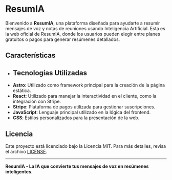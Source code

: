 # ResumIA 

Bienvenido a **ResumIA**, una plataforma diseñada para ayudarte a resumir mensajes de voz y notas de reuniones usando Inteligencia Artificial. Esta es la web oficial de ResumIA, donde los usuarios pueden elegir entre planes gratuitos o pagos para generar resúmenes detallados.

## Características

- ## Tecnologías Utilizadas
- **Astro**: Utilizado como framework principal para la creación de la página estática.
- **React**: Utilizado para manejar la interactividad en el cliente, como la integración con Stripe.
- **Stripe**: Plataforma de pagos utilizada para gestionar suscripciones.
- **JavaScript**: Lenguaje principal utilizado en la lógica del frontend.
- **CSS**: Estilos personalizados para la presentación de la web.

## Licencia

Este proyecto está licenciado bajo la Licencia MIT. Para más detalles, revisa el archivo [LICENSE](./LICENSE).

---

**ResumIA - La IA que convierte tus mensajes de voz en resúmenes inteligentes.**
